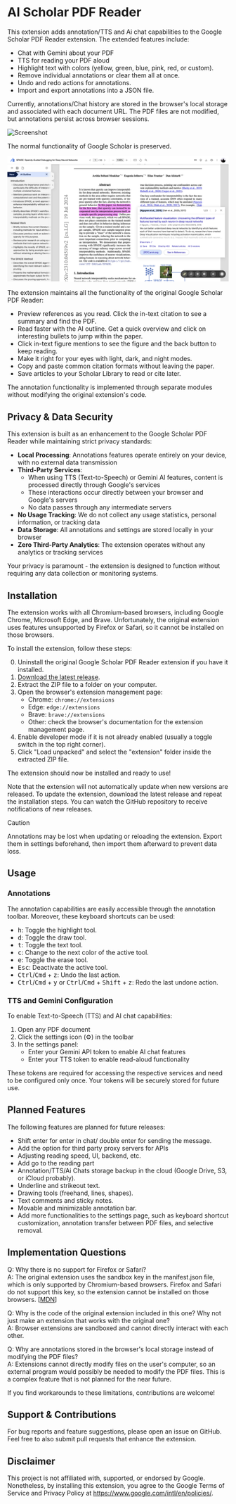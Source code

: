 # AI Scholar PDF Reader

This extension adds annotation/TTS and Ai chat capabilities to the Google Scholar PDF Reader extension. The extended features include:

- Chat with Gemini about your PDF
- TTS for reading your PDF aloud
- Highlight text with colors (yellow, green, blue, pink, red, or custom).
- Remove individual annotations or clear them all at once.
- Undo and redo actions for annotations.
- Import and export annotations into a JSON file.

Currently, annotations/Chat history are stored in the browser's local storage and associated with each document URL. The PDF files are not modified, but annotations persist across browser sessions.

![Screenshot](screenshot.png)

The normal functionality of Google Scholar is preserved. 

![Screenshot](screenshot2.png)



The extension maintains all the functionality of the original Google Scholar PDF Reader:

- Preview references as you read. Click the in-text citation to see a summary and find the PDF.
- Read faster with the AI outline. Get a quick overview and click on interesting bullets to jump within the paper.
- Click in-text figure mentions to see the figure and the back button to keep reading.
- Make it right for your eyes with light, dark, and night modes.
- Copy and paste common citation formats without leaving the paper.
- Save articles to your Scholar Library to read or cite later.

The annotation functionality is implemented through separate modules without modifying the original extension's code.

## Privacy & Data Security

This extension is built as an enhancement to the Google Scholar PDF Reader while maintaining strict privacy standards:

- **Local Processing**: Annotations features operate entirely on your device, with no external data transmission
- **Third-Party Services**:
  - When using TTS (Text-to-Speech) or Gemini AI features, content is processed directly through Google's services
  - These interactions occur directly between your browser and Google's servers
  - No data passes through any intermediate servers
- **No Usage Tracking**: We do not collect any usage statistics, personal information, or tracking data
- **Data Storage**: All annotations and settings are stored locally in your browser
- **Zero Third-Party Analytics**: The extension operates without any analytics or tracking services

Your privacy is paramount - the extension is designed to function without requiring any data collection or monitoring systems.

## Installation

The extension works with all Chromium-based browsers, including Google Chrome, Microsoft Edge, and Brave.
Unfortunately, the original extension uses features unsupported by Firefox or Safari, so it cannot be installed on those browsers.

To install the extension, follow these steps:

0. Uninstall the original Google Scholar PDF Reader extension if you have it installed.
1. [Download the latest release](https://github.com/ckodser/Scholar-PDF-Reader-with-AI/releases/latest).
2. Extract the ZIP file to a folder on your computer.
3. Open the browser's extension management page:
   - Chrome: `chrome://extensions`
   - Edge: `edge://extensions`
   - Brave: `brave://extensions`
   - Other: check the browser's documentation for the extension management page.
4. Enable developer mode if it is not already enabled (usually a toggle switch in the top right corner).
5. Click "Load unpacked" and select the "extension" folder inside the extracted ZIP file.

The extension should now be installed and ready to use!

Note that the extension will not automatically update when new versions are released. To update the extension, download the latest release and repeat the installation steps. You can watch the GitHub repository to receive notifications of new releases.

> [!CAUTION]
> Annotations may be lost when updating or reloading the extension. Export them in settings beforehand, then import them afterward to prevent data loss.

## Usage

### Annotations

The annotation capabilities are easily accessible through the annotation toolbar. Moreover, these keyboard shortcuts can be used:

- <kbd>h</kbd>: Toggle the highlight tool.
- <kbd>d</kbd>: Toggle the draw tool.
- <kbd>t</kbd>: Toggle the text tool.
- <kbd>c</kbd>: Change to the next color of the active tool.
- <kbd>e</kbd>: Toggle the erase tool.
- <kbd>Esc</kbd>: Deactivate the active tool.
- <kbd>Ctrl</kbd>/<kbd>Cmd</kbd> + <kbd>z</kbd>: Undo the last action.
- <kbd>Ctrl</kbd>/<kbd>Cmd</kbd> + <kbd>y</kbd> or <kbd>Ctrl</kbd>/<kbd>Cmd</kbd> + <kbd>Shift</kbd> + <kbd>z</kbd>: Redo the last undone action.


### TTS and Gemini Configuration

To enable Text-to-Speech (TTS) and AI chat capabilities:

1. Open any PDF document
2. Click the settings icon (⚙️) in the toolbar
3. In the settings panel:
   - Enter your Gemini API token to enable AI chat features
   - Enter your TTS token to enable read-aloud functionality

These tokens are required for accessing the respective services and need to be configured only once. Your tokens will be securely stored for future use.

## Planned Features

The following features are planned for future releases:

- Shift enter for enter in chat/ double enter for sending the message. 
- Add the option for third party proxy servers for APIs
- Adjusting reading speed, UI, backend, etc.
- Add go to the reading part
- Annotation/TTS/Ai Chats storage backup in the cloud (Google Drive, S3, or iCloud probably).
- Underline and strikeout text.
- Drawing tools (freehand, lines, shapes).
- Text comments and sticky notes.
- Movable and minimizable annotation bar.
- Add more functionalities to the settings page, such as keyboard shortcut customization, annotation transfer between PDF files, and selective removal.

## Implementation Questions

Q: Why there is no support for Firefox or Safari?\
A: The original extension uses the sandbox key in the manifest.json file, which is only supported by Chromium-based browsers. Firefox and Safari do not support this key, so the extension cannot be installed on those browsers. [[MDN](https://developer.mozilla.org/en-US/docs/Mozilla/Add-ons/WebExtensions/manifest.json/content_security_policy#browser_compatibility)]

Q: Why is the code of the original extension included in this one? Why not just make an extension that works with the original one?\
A: Browser extensions are sandboxed and cannot directly interact with each other.

Q: Why are annotations stored in the browser's local storage instead of modifying the PDF files?\
A: Extensions cannot directly modify files on the user's computer, so an external program would possibly be needed to modify the PDF files. This is a complex feature that is not planned for the near future.

If you find workarounds to these limitations, contributions are welcome!

## Support & Contributions

For bug reports and feature suggestions, please open an issue on GitHub. Feel free to also submit pull requests that enhance the extension.

## Disclaimer

This project is not affiliated with, supported, or endorsed by Google. Nonetheless, by installing this extension, you agree to the Google Terms of Service and Privacy Policy at https://www.google.com/intl/en/policies/.